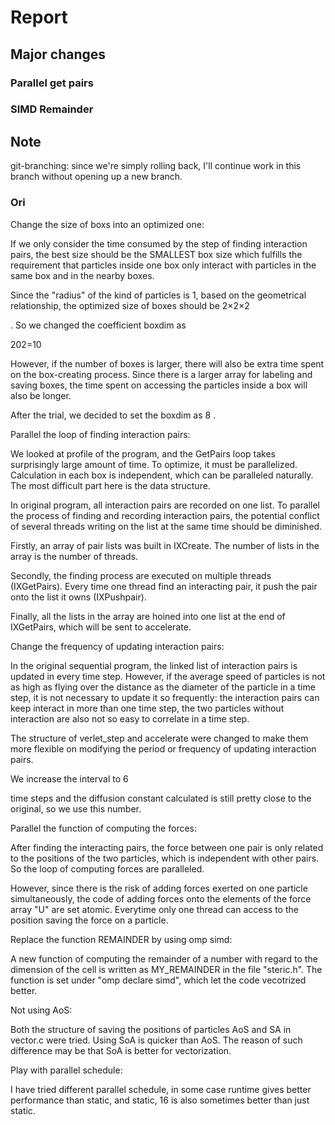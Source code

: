 # Report

## Major changes

### Parallel get pairs

### SIMD Remainder

## Note

git-branching: since we're simply rolling back, I'll continue work in this branch without opening up a new branch.



### Ori

Change the size of boxs into an optimized one:

If we only consider the time consumed by the step of finding interaction pairs, the best size should be the SMALLEST box size which fulfills the requirement that particles inside one box only interact with particles in the same box and in the nearby boxes.

Since the "radius" of the kind of particles is 1, based on the geometrical relationship, the optimized size of boxes should be 2×2×2

. So we changed the coefficient boxdim as

202=10

However, if the number of boxes is larger, there will also be extra time spent on the box-creating process. Since there is a larger array for labeling and saving boxes, the time spent on accessing the particles inside a box will also be longer.

After the trial, we decided to set the boxdim as 8
.

Parallel the loop of finding interaction pairs:

We looked at profile of the program, and the GetPairs loop takes surprisingly large amount of time. To optimize, it must be parallelized. Calculation in each box is independent, which can be paralleled naturally. The most difficult part here is the data structure.

In original program, all interaction pairs are recorded on one list. To parallel the process of finding and recording interaction pairs, the potential conflict of several threads writing on the list at the same time should be diminished.

Firstly, an array of pair lists was built in IXCreate. The number of lists in the array is the number of threads.

Secondly, the finding process are executed on multiple threads (IXGetPairs). Every time one thread find an interacting pair, it push the pair onto the list it owns (IXPushpair).

Finally, all the lists in the array are hoined into one list at the end of IXGetPairs, which will be sent to accelerate.

Change the frequency of updating interaction pairs:

In the original sequential program, the linked list of interaction pairs is updated in every time step. However, if the average speed of particles is not as high as flying over the distance as the diameter of the particle in a time step, it is not necessary to update it so frequently: the interaction pairs can keep interact in more than one time step, the two particles without interaction are also not so easy to correlate in a time step.

The structure of verlet_step and accelerate were changed to make them more flexible on modifying the period or frequency of updating interaction pairs.

We increase the interval to 6

time steps and the diffusion constant calculated is still pretty close to the original, so we use this number.

Parallel the function of computing the forces:

After finding the interacting pairs, the force between one pair is only related to the positions of the two particles, which is independent with other pairs. So the loop of computing forces are paralleled.

However, since there is the risk of adding forces exerted on one particle simultaneously, the code of adding forces onto the elements of the force array "U" are set atomic. Everytime only one thread can access to the position saving the force on a particle.

Replace the function REMAINDER by using omp simd:

A new function of computing the remainder of a number with regard to the dimension of the cell is written as MY_REMAINDER in the file "steric.h". The function is set under "omp declare simd", which let the code vecotrized better.

Not using AoS:

Both the structure of saving the positions of particles AoS and SA in vector.c were tried. Using SoA is quicker than AoS. The reason of such difference may be that SoA is better for vectorization.

Play with parallel schedule:

I have tried different parallel schedule, in some case runtime gives better performance than static, and static, 16 is also sometimes better than just static.

